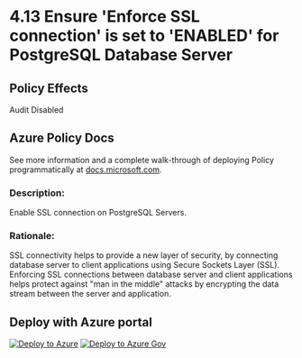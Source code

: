 # 4.13 Ensure 'Enforce SSL connection' is set to 'ENABLED' for PostgreSQL Database Server

## Policy Effects
Audit
Disabled

## Azure Policy Docs
See more information and a complete walk-through of deploying Policy programmatically at
[docs.microsoft.com](https://docs.microsoft.com/azure/governance/policy/samples/allowed-custom-images).

### Description: 
Enable SSL connection on PostgreSQL Servers.

### Rationale: 
SSL connectivity helps to provide a new layer of security, by connecting database server
to client applications using Secure Sockets Layer (SSL). Enforcing SSL connections between
database server and client applications helps protect against "man in the middle" attacks
by encrypting the data stream between the server and application.

## Deploy with Azure portal

[![Deploy to Azure](https://azuredeploy.net/deploybutton.png)](https://portal.azure.com/?#blade/Microsoft_Azure_Policy/CreatePolicyDefinitionBlade/uri/https%3A%2F%2Fgithub.com%2Fmrajess%2FAzure-Policy-CIS%2Fblob%2Fmaster%2Fpolicies%2F4_database_services%2F4.13%2FPolicy%2Fazurepolicy.json)
[![Deploy to Azure Gov](https://docs.microsoft.com/azure/governance/policy/media/deploy/deployGovbutton.png)](https://portal.azure.us/?#blade/Microsoft_Azure_Policy/CreatePolicyDefinitionBlade/uri/https%3A%2F%2Fgithub.com%2Fmrajess%2FAzure-Policy-CIS%2Fblob%2Fmaster%2Fpolicies%2F4_database_services%2F4.13%2FPolicy%2Fazurepolicy.json)
